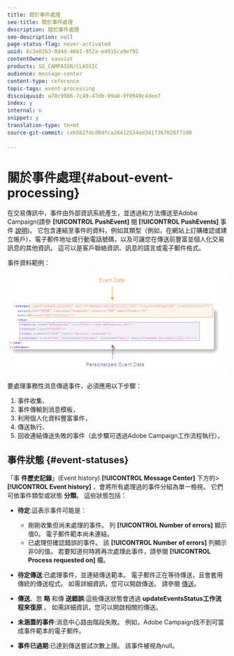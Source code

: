 ```yaml
---
title: 關於事件處理
seo-title: 關於事件處理
description: 關於事件處理
seo-description: null
page-status-flag: never-activated
uuid: 6c3e02b3-0d4d-4661-952a-e4915ca9ef92
contentOwner: sauviat
products: SG_CAMPAIGN/CLASSIC
audience: message-center
content-type: reference
topic-tags: event-processing
discoiquuid: a78c9986-7c49-47db-99a0-9f0949c4dee7
index: y
internal: n
snippet: y
translation-type: tm+mt
source-git-commit: ceb5b2fdcd0dfca28412534ed3417367026f71d0

---
```



# 關於事件處理{#about-event-processing}

在交易傳訊中，事件由外部資訊系統產生，並透過和方法傳送至Adobe Campaign(請參 **[!UICONTROL PushEvent]** 閱 **[!UICONTROL PushEvents]** 事件 [說明](../../message-center/using/event-description.md))。 它包含連結至事件的資料，例如其類型（例如，在網站上訂購確認或建立帳戶）、電子郵件地址或行動電話號碼，以及可讓您在傳送前豐富並個人化交易訊息的其他資訊。 這可以是客戶聯絡資訊、訊息的語言或電子郵件格式。

事件資料範例：

![](assets/messagecenter_events_request_001.png)

要處理事務性消息傳遞事件，必須應用以下步驟：

1. 事件收集、
1. 事件傳輸到消息模板，
1. 利用個人化資料豐富事件，
1. 傳送執行、
1. 回收連結傳送失敗的事件（此步驟可透過Adobe Campaign工作流程執行）。

## 事件狀態 {#event-statuses}

「事 **件歷史記錄**」(Event history) **[!UICONTROL Message Center]** 下方的> **[!UICONTROL Event history]** ，會將所有處理過的事件分組為單一檢視。 它們可依事件類型或狀態 **分類**。 這些狀態包括：

* **待定**:這表示事件可能是：

   * 剛剛收集但尚未處理的事件。 列 **[!UICONTROL Number of errors]** 顯示值0。 電子郵件範本尚未連結。
   * 已處理但確認錯誤的事件。 該 **[!UICONTROL Number of errors]** 列顯示非0的值。 若要知道何時將再次處理此事件，請參閱 **[!UICONTROL Process requested on]** 欄。

* **待定傳送**:已處理事件，並連結傳送範本。 電子郵件正在等待傳送，且會套用傳統的傳送程式。 如需詳細資訊，您可以開啟傳送。 請參閱 [傳送](../../delivery/using/about-message-tracking.md)。
* **傳送**、忽 **略** 和傳 **送錯誤**:這些傳送狀態會透過 **updateEventsStatus工作流程來復原** 。 如需詳細資訊，您可以開啟相關的傳送。
* **未涵蓋的事件**:消息中心路由階段失敗。 例如，Adobe Campaign找不到可當成事件範本的電子郵件。
* **事件已過期**:已達到傳送嘗試次數上限。 該事件被視為null。
